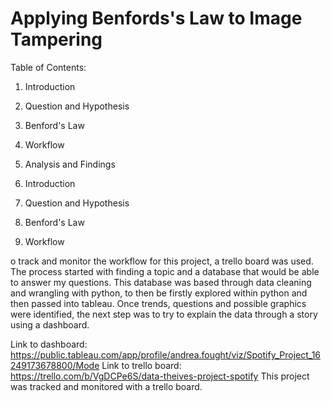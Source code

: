 # Applying Benfords's Law to Image Tampering

Table of Contents: 
1. Introduction
2. Question and Hypothesis
3. Benford's Law
4. Workflow
5. Analysis and Findings

1. Introduction

2. Question and Hypothesis

3. Benford's Law

4. Workflow

o track and monitor the workflow for this project, a trello board was used. The process started with finding a topic and a database that would be able to answer my questions. This database was based through data cleaning and wrangling with python, to then be firstly explored within python and then passed into tableau. Once trends, questions and possible graphics were identified, the next step was to try to explain the data through a story using a dashboard.

Link to dashboard: https://public.tableau.com/app/profile/andrea.fought/viz/Spotify_Project_16249173678800/Mode Link to trello board: https://trello.com/b/VgDCPe6S/data-theives-project-spotify
This project was tracked and monitored with a trello board.
